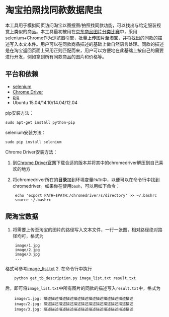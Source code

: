 ﻿# 淘宝拍照找同款数据爬虫
本工具用于模拟网页访问淘宝以图搜图/拍照找同款功能，可以找出与给定服装视觉上类似的商品。本工具最初被用在[京东商品图片分类比赛](http://www.wid.org.cn/data/science/player/competition.html?data=232)中，采用selenium+Chrome作为浏览器引擎，批量上传图片至淘宝，并将找出的同款的描述写入本文本件。用户可以在同款商品描述的基础上做自然语言处理。同款的描述是在淘宝返回页面上采用正则匹配而来，用户可以方便地在此基础上按自己的需要进行开发，例如拿到所有同款商品的图片和价格等。

## 平台和依赖
* [selenium](http://www.seleniumhq.org/)
* [Chrome Driver](https://sites.google.com/a/chromium.org/chromedriver/downloads)
* [pip](https://pypi.python.org/pypi/pip)
* Ubuntu 15.04/14.10/14.04/12.04

pip安装方法：

    sudo apt-get install python-pip
    

selenium安装方法：

    sudo pip install selenium
    
Chrome Driver安装方法：

1. 到[Chrome Driver官网](https://sites.google.com/a/chromium.org/chromedriver/downloads)下载合适的版本并将其中的chromedriver解压到自己喜欢的地方
2. 将chromedriver所在的**目录**加到环境变量```PATH```中，以便可以在命令行中找到chromedriver。如果你在使用```bash```，可以用如下命令：



        echo 'export PATH=$PATH:/chromedriver/s/directory' >> ~/.bashrc
        source ~/.bashrc 
        
## 爬淘宝数据
1. 将需要上传至淘宝的图片的路径写入文本文件，一行一张图，相对路径绝对路径均可，格式为

        image/1.jpg
        image/2.jpg
        image/3.jpg
        ...
格式可参考[image_list.txt](image_list.txt)
2. 在命令行中执行
    
        python get_tb_description.py image_list.txt result.txt
        
后，即可将```image_list.txt```中所有图片的同款的描述写入```result.txt```中，格式为

        image/1.jpg: 描述描述描述描述描述描述描述描述描述描述描述描述
        image/2.jpg: 描述描述描述描述描述描述描述描述描述描述描述描述
        image/3.jpg: 描述描述描述描述描述描述描述描述描述描述描述描述
